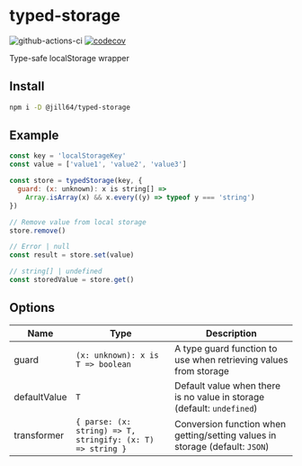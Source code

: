 # typed-storage

![github-actions-ci](https://github.com/jill64/typed-storage/actions/workflows/ci.yml/badge.svg)
[![codecov](https://codecov.io/github/jill64/typed-storage/graph/badge.svg?token=6S1ZY4QIPS)](https://codecov.io/github/jill64/typed-storage)

Type-safe localStorage wrapper

## Install

```sh
npm i -D @jill64/typed-storage
```

## Example

```js
const key = 'localStorageKey'
const value = ['value1', 'value2', 'value3']

const store = typedStorage(key, {
  guard: (x: unknown): x is string[] =>
    Array.isArray(x) && x.every((y) => typeof y === 'string')
})

// Remove value from local storage
store.remove()

// Error | null
const result = store.set(value)

// string[] | undefined
const storedValue = store.get()
```

## Options

| Name         | Type                                                       | Description                                                                  |
| ------------ | ---------------------------------------------------------- | ---------------------------------------------------------------------------- |
| guard        | `(x: unknown): x is T => boolean`                          | A type guard function to use when retrieving values from storage             |
| defaultValue | `T `                                                       | Default value when there is no value in storage (default: `undefined`)       |
| transformer  | `{ parse: (x: string) => T, stringify: (x: T) => string }` | Conversion function when getting/setting values in storage (default: `JSON`) |
